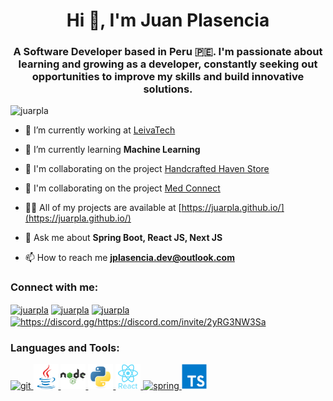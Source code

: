 <h1 align="center">Hi 👋, I'm Juan Plasencia</h1>
<h3 align="center">A Software Developer based in Peru 🇵🇪. I'm passionate about learning and growing as a developer, constantly seeking out opportunities to improve my skills and build innovative solutions.</h3>

<p align="left"> <img src="https://komarev.com/ghpvc/?username=juarpla&label=Profile%20views&color=0e75b6&style=flat" alt="juarpla" /> </p>

- 🔭 I’m currently working at [LeivaTech](https://www.linkedin.com/company/leivatech/)

- 🌱 I’m currently learning **Machine Learning**

- 🤝 I'm collaborating on the project [Handcrafted Haven Store](https://github.com/Juarpla/handcrafted-haven)

- 🤝 I'm collaborating on the project [Med Connect](https://github.com/Juarpla/med-connect)

- 👨‍💻 All of my projects are available at [https://juarpla.github.io/](https://juarpla.github.io/)

- 💬 Ask me about **Spring Boot, React JS, Next JS**

- 📫 How to reach me **jplasencia.dev@outlook.com**

<h3 align="left">Connect with me:</h3>
<p align="left">
<a href="https://twitter.com/juarpla" target="blank"><img align="center" src="https://raw.githubusercontent.com/rahuldkjain/github-profile-readme-generator/master/src/images/icons/Social/twitter.svg" alt="juarpla" height="30" width="40" /></a>
<a href="https://linkedin.com/in/juarpla" target="blank"><img align="center" src="https://raw.githubusercontent.com/rahuldkjain/github-profile-readme-generator/master/src/images/icons/Social/linked-in-alt.svg" alt="juarpla" height="30" width="40" /></a>
<a href="https://www.leetcode.com/juarpla" target="blank"><img align="center" src="https://raw.githubusercontent.com/rahuldkjain/github-profile-readme-generator/master/src/images/icons/Social/leet-code.svg" alt="juarpla" height="30" width="40" /></a>
<a href="https://discord.gg/https://discord.gg/https://discord.com/invite/2yRG3NW3Sa" target="blank"><img align="center" src="https://raw.githubusercontent.com/rahuldkjain/github-profile-readme-generator/master/src/images/icons/Social/discord.svg" alt="https://discord.gg/https://discord.com/invite/2yRG3NW3Sa" height="30" width="40" /></a>
</p>

<h3 align="left">Languages and Tools:</h3>
<p align="left"> <a href="https://git-scm.com/" target="_blank" rel="noreferrer"> <img src="https://www.vectorlogo.zone/logos/git-scm/git-scm-icon.svg" alt="git" width="40" height="40"/> </a> <a href="https://www.java.com" target="_blank" rel="noreferrer"> <img src="https://raw.githubusercontent.com/devicons/devicon/master/icons/java/java-original.svg" alt="java" width="40" height="40"/> </a> <a href="https://nodejs.org" target="_blank" rel="noreferrer"> <img src="https://raw.githubusercontent.com/devicons/devicon/master/icons/nodejs/nodejs-original-wordmark.svg" alt="nodejs" width="40" height="40"/> </a> <a href="https://www.python.org" target="_blank" rel="noreferrer"> <img src="https://raw.githubusercontent.com/devicons/devicon/master/icons/python/python-original.svg" alt="python" width="40" height="40"/> </a> <a href="https://reactjs.org/" target="_blank" rel="noreferrer"> <img src="https://raw.githubusercontent.com/devicons/devicon/master/icons/react/react-original-wordmark.svg" alt="react" width="40" height="40"/> </a> <a href="https://spring.io/" target="_blank" rel="noreferrer"> <img src="https://www.vectorlogo.zone/logos/springio/springio-icon.svg" alt="spring" width="40" height="40"/> </a> <a href="https://www.typescriptlang.org/" target="_blank" rel="noreferrer"> <img src="https://raw.githubusercontent.com/devicons/devicon/master/icons/typescript/typescript-original.svg" alt="typescript" width="40" height="40"/> </a> </p>
